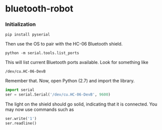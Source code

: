 # bluetooth-robot

### Initialization
```shell
pip install pyserial
```
Then use the OS to pair with the HC-06 Bluetooth shield.
```shell
python -m serial.tools.list_ports
```
This will list current Bluetooth ports available. Look for something like
```shell
/dev/cu.HC-06-DevB
```
Remember that.
Now, open Python (2.7) and import the library.
```python
import serial
ser = serial.Serial('/dev/cu.HC-06-DevB', 9600)
```
The light on the shield should go solid, indicating that it is connected.
You may now use commands such as
```python
ser.write('1')
ser.readline()
```
